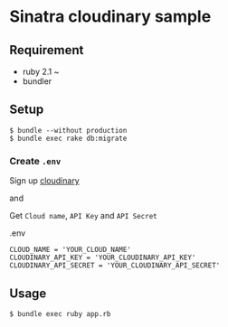 Sinatra cloudinary sample
===

## Requirement

* ruby 2.1 ~
* bundler

## Setup

```
$ bundle --without production
$ bundle exec rake db:migrate
```

### Create `.env`

Sign up [cloudinary](http://cloudinary.com/)  

and  

Get `Cloud name`, `API Key` and `API Secret`

.env

```
CLOUD_NAME = 'YOUR_CLOUD_NAME'
CLOUDINARY_API_KEY = 'YOUR_CLOUDINARY_API_KEY'
CLOUDINARY_API_SECRET = 'YOUR_CLOUDINARY_API_SECRET'
```


## Usage

```
$ bundle exec ruby app.rb
```
